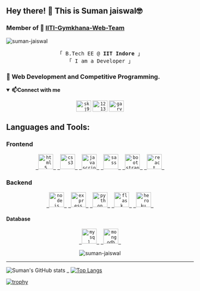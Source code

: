 ## Hey there! 👋 This is <b>Suman jaiswal&#129299; </b>
### Member of 🏢 **[IITI-Gymkhana-Web-Team](https://github.com/IITI-Gymkhana-Web-Team)**
<span align="right"> <img src="https://komarev.com/ghpvc/?username=suman-jaiswal&label=Profile%20views&color=0e75b6&style=flat" alt="suman-jaiswal" /></span> 

<p align="center">
  <samp>
    「 B.Tech EE @  <b>IIT Indore</b> 」<br>
    「 I am a Developer 」<br>
  </samp>
</p>

### 🌱 <b> Web Development and Competitive Programming. </b>

<details open="true">
<summary><span><b>📫Connect with me</b></span></summary>
<p align="center">
<code><a href="https://www.linkedin.com/in/skj9436/" target="blank"><img align="center" src="https://image.flaticon.com/icons/png/512/61/61109.png" alt="skj9436" height="30" width="40" /></a></code>
<code><a href="mailto:sumanj631@gmail.com" target="blank"><img align="center" src="https://cdn0.iconfinder.com/data/icons/social-circle-3/72/Email-128.png" alt="12136201" height="30" width="40" /></a></code>
<code><a href="https://instagram.com/suman__jaiswal_" target="blank"><img align="center" src="https://cdn1.iconfinder.com/data/icons/social-media-circle-7/512/Circled_Instagram_svg-128.png" alt="garvit.05" height="30" width="40" /></a></code>
</p>
</details>



<!--
**Suman-Jaiswal/Suman-Jaiswal** is a ✨ _special_ ✨ repository because its `README.md` (this file) appears on your GitHub profile.

Here are some ideas to get you started:

- 🔭 I’m currently working on ...
- 🌱 I’m currently learning React.
- 👯 I’m looking to collaborate on ...
- 🤔 I’m looking for help with ...
- 💬 Ask me about ...
- 📫 How to reach me: ...
- 😄 Pronouns: ...
- ⚡ Fun fact: ...
-->
<h2 align="left">Languages and Tools:</h2>

<h3>Frontend</h3>
<p align="center">
<code><a href="https://www.w3.org/html/" target="_blank"> <img src="https://www.vectorlogo.zone/logos/w3_html5/w3_html5-icon.svg" alt="html5" width="40" height="40" /> </a></code>
<code><a href="https://www.w3schools.com/css/" target="_blank"> <img src="https://www.vectorlogo.zone/logos/netlifyapp_watercss/netlifyapp_watercss-ar21.svg" alt="css3" width="40" height="40"/> </a></code> 
<code><a href="https://developer.mozilla.org/en-US/docs/Web/JavaScript" target="_blank"> <img src="https://www.vectorlogo.zone/logos/javascript/javascript-icon.svg" alt="javascript" width="40" height="40" /> </a></code>
<code><a href="https://sass-lang.com" target="_blank"> <img src="https://www.vectorlogo.zone/logos/sass-lang/sass-lang-icon.svg" alt="sass" width="40" height="40" /> </a></code>
<code><a href="https://getbootstrap.com" target="_blank"> <img src="https://www.vectorlogo.zone/logos/getbootstrap/getbootstrap-icon.svg" alt="bootstrap" width="40" height="40"/> </a></code> 
<code><a href="https://reactjs.org/" target="_blank"> <img src="https://www.vectorlogo.zone/logos/reactjs/reactjs-icon.svg" alt="react" width="40" height="40" /> </a></code>
</p>

<h3>Backend</h3>
<p align="center">
<code><a href="https://nodejs.org" target="_blank"> <img src="https://www.vectorlogo.zone/logos/nodejs/nodejs-icon.svg" alt="nodejs" width="40" height="40" /> </a></code>
<code><a href="https://expressjs.com" target="_blank"> <img src="https://www.vectorlogo.zone/logos/expressjs/expressjs-icon.svg" alt="express" width="40" height="40" /> </a></code>
<code><a href="https://www.python.org" target="_blank"> <img src="https://www.vectorlogo.zone/logos/python/python-icon.svg" alt="python" width="40" height="40" /> </a></code>
<code><a href="https://flask.palletsprojects.com/" target="_blank"> <img src="https://www.vectorlogo.zone/logos/pocoo_flask/pocoo_flask-icon.svg" alt="flask" width="40" height="40" /> </a></code>
<code><a href="https://heroku.com" target="_blank"> <img src="https://www.vectorlogo.zone/logos/heroku/heroku-icon.svg" alt="heroku" width="40" height="40" /> </a></code>
</p>

<h4>Database</h4>
<p align="center">
<code><a href="https://www.mysql.com/" target="_blank"> <img src="https://www.vectorlogo.zone/logos/mysql/mysql-icon.svg" alt="mysql" width="40" height="40" /> </a></code>
<code><a href="https://www.mongodb.com/" target="_blank"> <img src="https://www.vectorlogo.zone/logos/mongodb/mongodb-icon.svg" alt="mongodb" width="40" height="40" /> </a></code>
</p>

<p align="center"><img src="https://github-readme-streak-stats.herokuapp.com/?user=suman-jaiswal&theme=tokyonight" alt="suman-jaiswal" /></p>


<hr>


![Suman's GitHub stats](https://github-readme-stats.vercel.app/api?username=Suman-Jaiswal&show_icons=true&theme=radical) <span> _ </span>
[![Top Langs](https://github-readme-stats.vercel.app/api/top-langs/?username=Suman-Jaiswal&layout=compact)](https://github.com/anuraghazra/github-readme-stats)

[![trophy](https://github-profile-trophy.vercel.app/?username=Suman-jaiswal&theme=onedark)](https://github.com/ryo-ma/github-profile-trophy)
